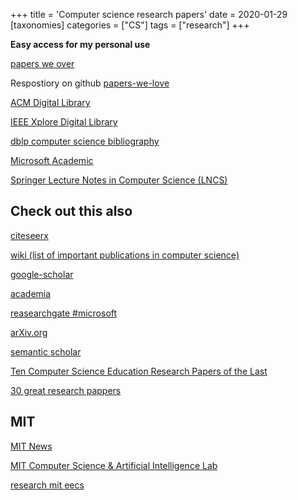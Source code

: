 +++
title = 'Computer science research papers'
date = 2020-01-29
[taxonomies]
categories = ["CS"]
tags = ["research"]
+++


**Easy access for my personal use**

[papers we over](https://paperswelove.org/) 

Respostiory on github [papers-we-love](https://github.com/papers-we-love/papers-we-love)



[ACM Digital Library](https://dl.acm.org/search/advanced)


[IEEE Xplore Digital Library](https://ieeexplore.ieee.org/Xplore/home.jsp)


[dblp computer science bibliography](https://dblp.uni-trier.de/)


[Microsoft Academic](https://academic.microsoft.com/home)


[Springer Lecture Notes in Computer Science (LNCS)](https://link.springer.com/search?facet-series=%22558%22)



## Check out this also

[citeseerx](http://citeseerx.ist.psu.edu/index)


[wiki (list of important publications in computer science)](https://en.m.wikipedia.org/wiki/List_of_important_publications_in_computer_science)



[google-scholar](https://scholar.google.com/)


[academia](https://www.academia.edu/)


[reasearchgate #microsoft](https://www.researchgate.net/)


[arXiv.org](https://arxiv.org/archive/cs)


[semantic scholar](https://www.semanticscholar.org/)


[Ten Computer Science Education Research Papers of the Last](https://www.acm.org/media-center/2019/march/sigcse-top-10-papers)


[30 great research pappers](https://www.aresearchguide.com/30-computer-science-research-paper-topics.html)

## MIT

[MIT News](http://news.mit.edu/topic/computers)


[MIT Computer Science & Artificial Intelligence Lab](https://www.csail.mit.edu/research)


[research mit eecs](https://www.eecs.mit.edu/research)
